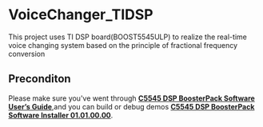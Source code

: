 # VoiceChanger_TIDSP
This project uses TI DSP board(BOOST5545ULP) to realize the real-time voice changing system based on the principle of fractional frequency conversion
## Preconditon
Please make sure you've went through [**C5545 DSP BoosterPack Software User’s Guide**](https://www.ti.com.cn/cn/lit/pdf/sprui92),and you can build or debug demos [**C5545 DSP BoosterPack Software Installer 01.01.00.00**](https://www.ti.com.cn/cn/lit/zip/sprcae7).
